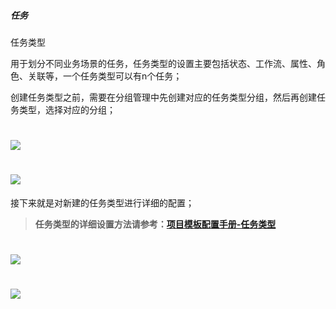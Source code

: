 #####  任务

任务类型

用于划分不同业务场景的任务，任务类型的设置主要包括状态、工作流、属性、角色、关联等，一个任务类型可以有n个任务；

创建任务类型之前，需要在分组管理中先创建对应的任务类型分组，然后再创建任务类型，选择对应的分组；

# ![](/assets/01-任务类型-分组1.png)

# ![](/assets/01-任务类型-新建任务类型.png)

接下来就是对新建的任务类型进行详细的配置；

> **任务类型的详细设置方法请参考：**[**项目模板配置手册-任务类型**](/guan-li-yuan-shou-ce/xiang-mu-mo-ban-pei-zhi-shou-ce.md)

# ![](/assets/01-任务类型-新建任务类型-配置1.png)

# ![](/assets/01-任务类型-新建任务类型-配置2.png)



